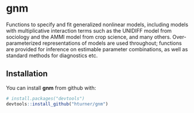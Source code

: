 <!-- README.md is generated from README.Rmd. Please edit that file -->
gnm
===

Functions to specify and fit generalized nonlinear models, including models with multiplicative interaction terms such as the UNIDIFF model from sociology and the AMMI model from crop science, and many others. Over-parameterized representations of models are used throughout; functions are provided for inference on estimable parameter combinations, as well as standard methods for diagnostics etc.

Installation
------------

You can install **gnm** from github with:

``` r
# install.packages("devtools")
devtools::install_github("hturner/gnm")
```
